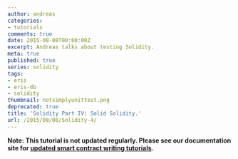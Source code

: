 ```yaml
---
author: andreas
categories:
- tutorials
comments: true
date: 2015-08-08T00:00:00Z
excerpt: Andreas talks about testing Solidity.
meta: true
published: true
series: solidity
tags:
- eris
- eris-db
- solidity
thumbnail: notsimplyunittest.png
deprecated: true
title: 'Solidity Part IV: Solid Solidity.'
url: /2015/08/08/Solidity-4/
---
```


**Note: This tutorial is not updated regularly. Please see our documentation site for [updated smart contract writing tutorials](/docs/solidity).**

